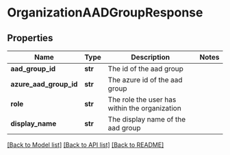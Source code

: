 # OrganizationAADGroupResponse

## Properties
Name | Type | Description | Notes
------------ | ------------- | ------------- | -------------
**aad_group_id** | **str** | The id of the aad group | 
**azure_aad_group_id** | **str** | The azure id of the aad group | 
**role** | **str** | The role the user has within the organization | 
**display_name** | **str** | The display name of the aad group | 

[[Back to Model list]](../README.md#documentation-for-models) [[Back to API list]](../README.md#documentation-for-api-endpoints) [[Back to README]](../README.md)

